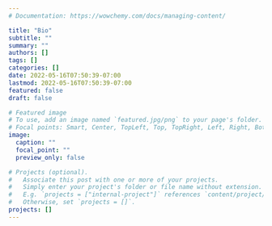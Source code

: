 ```yaml
---
# Documentation: https://wowchemy.com/docs/managing-content/

title: "Bio"
subtitle: ""
summary: ""
authors: []
tags: []
categories: []
date: 2022-05-16T07:50:39-07:00
lastmod: 2022-05-16T07:50:39-07:00
featured: false
draft: false

# Featured image
# To use, add an image named `featured.jpg/png` to your page's folder.
# Focal points: Smart, Center, TopLeft, Top, TopRight, Left, Right, BottomLeft, Bottom, BottomRight.
image:
  caption: ""
  focal_point: ""
  preview_only: false

# Projects (optional).
#   Associate this post with one or more of your projects.
#   Simply enter your project's folder or file name without extension.
#   E.g. `projects = ["internal-project"]` references `content/project/deep-learning/index.md`.
#   Otherwise, set `projects = []`.
projects: []
---
```


